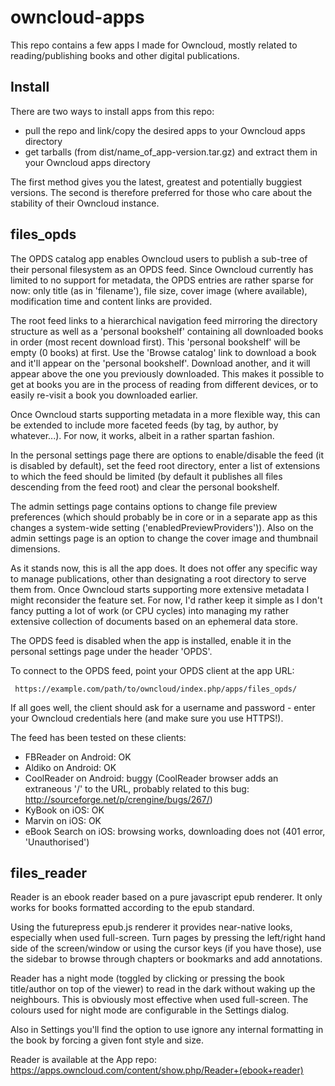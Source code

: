 owncloud-apps
=============

This repo contains a few apps I made for Owncloud, mostly related to reading/publishing books and other digital publications.

Install
-------

There are two ways to install apps from this repo:

 * pull the repo and link/copy the desired apps to your Owncloud apps directory
 * get tarballs (from dist/name_of_app-version.tar.gz) and extract them in your Owncloud apps directory

The first method gives you the latest, greatest and potentially buggiest versions. The second is therefore preferred for those who care about the stability of their Owncloud instance.

files_opds
----------

The OPDS catalog app enables Owncloud users to publish a sub-tree of their personal filesystem as an OPDS feed. Since Owncloud currently has limited to no support for metadata, the OPDS entries are rather sparse for now: only title (as in 'filename'), file size, cover image (where available), modification time and content links are provided.

The root feed links to a hierarchical navigation feed mirroring the directory structure as well as a 'personal bookshelf' containing all downloaded books in order (most recent download first). This 'personal bookshelf' will be empty (0 books) at first. Use the 'Browse catalog' link to download a book and it'll appear on the 'personal bookshelf'. Download another, and it will appear above the one you previously downloaded. This makes it possible to get at books you are in the process of reading from different devices, or to easily re-visit a book you downloaded earlier.

Once Owncloud starts supporting metadata in a more flexible way, this can be extended to include more faceted feeds (by tag, by author, by whatever...). For now, it works, albeit in a rather spartan fashion.

In the personal settings page there are options to enable/disable the feed (it is disabled by default), set the feed root directory, enter a list of extensions to which the feed should be limited (by default it publishes all files descending from the feed root) and clear the personal bookshelf.

The admin settings page contains options to change file preview preferences (which should probably be in core or in a separate app as this changes a system-wide setting ('enabledPreviewProviders')). Also on the admin settings page is an option to change the cover image and thumbnail dimensions.

As it stands now, this is all the app does. It does not offer any specific way to manage publications, other than designating a root directory to serve them from. Once Owncloud starts supporting more extensive metadata I might reconsider the feature set. For now, I'd rather keep it simple as I don't fancy putting a lot of work (or CPU cycles) into managing my rather extensive collection of documents based on an ephemeral data store.

The OPDS feed is disabled when the app is installed, enable it in the personal settings page under the header 'OPDS'.

To connect to the OPDS feed, point your OPDS client at the app URL:

     https://example.com/path/to/owncloud/index.php/apps/files_opds/

If all goes well, the client should ask for a username and password - enter your Owncloud credentials here (and make sure you use HTTPS!).

The feed has been tested on these clients:

 - FBReader on Android: OK
 - Aldiko on Android: OK
 - CoolReader on Android: buggy (CoolReader browser adds an extraneous '/' to the URL, probably related to this bug: http://sourceforge.net/p/crengine/bugs/267/)
 - KyBook on iOS: OK
 - Marvin on iOS: OK
 - eBook Search on iOS: browsing works, downloading does not (401 error, 'Unauthorised')



files_reader
------------

Reader is an ebook reader based on a pure javascript epub renderer. It only works for books formatted according to the epub standard.

Using the futurepress epub.js renderer it provides near-native looks, especially when used full-screen. Turn pages by pressing the left/right hand side of the screen/window or using the cursor keys (if you have those), use the sidebar to browse through chapters or bookmarks and add annotations.

Reader has a night mode (toggled by clicking or pressing the book title/author on top of the viewer) to read in the dark without waking up the neighbours. This is obviously most effective when used full-screen. The colours used for night mode are configurable in the Settings dialog.

Also in Settings you'll find the option to use ignore any internal formatting in the book by forcing a given font style and size.

Reader is available at the App repo: https://apps.owncloud.com/content/show.php/Reader+(ebook+reader)
